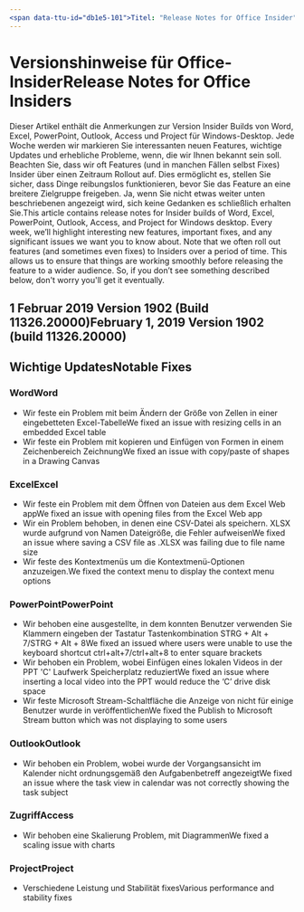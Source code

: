 ```yaml
---
<span data-ttu-id="db1e5-101">Titel: "Release Notes for Office Insider" ms.author: Andrewmo Autor: Mikho Manager: Andrewmo ms.date: 1/28/2019 ms.audience: Win32 Fast ms.topic: Verweisen auf ms.service: Office 365 proplus Localization_priority: kritische ms.collection: RelNotes_ProPlus Beschreibung: "enthält Insider Fast Benutzergruppe mit der aktuellen Liste der wichtigsten neuen Features, Updates oder bekannte Probleme</span><span class="sxs-lookup"><span data-stu-id="db1e5-101">title: "Release Notes for Office Insiders" ms.author: andrewmo author: mikho manager: andrewmo ms.date: 1/28/2019 ms.audience: Win32 Fast ms.topic: reference ms.service: o365-proplus- localization_priority: Critical ms.collection: RelNotes_ProPlus description: "Provides Insiders Fast audience with the latest list of key new features, fixes or known issues</span></span>
---
```


# <a name="release-notes-for-office-insiders"></a><span data-ttu-id="db1e5-102">Versionshinweise für Office-Insider</span><span class="sxs-lookup"><span data-stu-id="db1e5-102">Release Notes for Office Insiders</span></span>

<span data-ttu-id="db1e5-p101">Dieser Artikel enthält die Anmerkungen zur Version Insider Builds von Word, Excel, PowerPoint, Outlook, Access und Project für Windows-Desktop. Jede Woche werden wir markieren Sie interessanten neuen Features, wichtige Updates und erhebliche Probleme, wenn, die wir Ihnen bekannt sein soll. Beachten Sie, dass wir oft Features (und in manchen Fällen selbst Fixes) Insider über einen Zeitraum Rollout auf. Dies ermöglicht es, stellen Sie sicher, dass Dinge reibungslos funktionieren, bevor Sie das Feature an eine breitere Zielgruppe freigeben. Ja, wenn Sie nicht etwas weiter unten beschriebenen angezeigt wird, sich keine Gedanken es schließlich erhalten Sie.</span><span class="sxs-lookup"><span data-stu-id="db1e5-p101">This article contains release notes for Insider builds of Word, Excel, PowerPoint, Outlook, Access, and Project for Windows desktop. Every week, we’ll highlight interesting new features, important fixes, and any significant issues we want you to know about. Note that we often roll out features (and sometimes even fixes) to Insiders over a period of time. This allows us to ensure that things are working smoothly before releasing the feature to a wider audience. So, if you don’t see something described below, don't worry you'll get it eventually.</span></span>  

## <a name="february-1-2019-version-1902-build-1132620000"></a><span data-ttu-id="db1e5-108">1 Februar 2019 Version 1902 (Build 11326.20000)</span><span class="sxs-lookup"><span data-stu-id="db1e5-108">February 1, 2019 Version 1902 (build 11326.20000)</span></span>


## <a name="notable-fixes"></a><span data-ttu-id="db1e5-109">Wichtige Updates</span><span class="sxs-lookup"><span data-stu-id="db1e5-109">Notable Fixes</span></span>

### <a name="word"></a><span data-ttu-id="db1e5-110">Word</span><span class="sxs-lookup"><span data-stu-id="db1e5-110">Word</span></span> 
- <span data-ttu-id="db1e5-111">Wir feste ein Problem mit beim Ändern der Größe von Zellen in einer eingebetteten Excel-Tabelle</span><span class="sxs-lookup"><span data-stu-id="db1e5-111">We fixed an issue with resizing cells in an embedded Excel table</span></span>
- <span data-ttu-id="db1e5-112">Wir feste ein Problem mit kopieren und Einfügen von Formen in einem Zeichenbereich Zeichnung</span><span class="sxs-lookup"><span data-stu-id="db1e5-112">We fixed an issue with copy/paste of shapes in a Drawing Canvas</span></span>

### <a name="excel"></a><span data-ttu-id="db1e5-113">Excel</span><span class="sxs-lookup"><span data-stu-id="db1e5-113">Excel</span></span>
- <span data-ttu-id="db1e5-114">Wir feste ein Problem mit dem Öffnen von Dateien aus dem Excel Web app</span><span class="sxs-lookup"><span data-stu-id="db1e5-114">We fixed an issue with opening files from the Excel Web app</span></span>
- <span data-ttu-id="db1e5-115">Wir ein Problem behoben, in denen eine CSV-Datei als speichern. XLSX wurde aufgrund von Namen Dateigröße, die Fehler aufweisen</span><span class="sxs-lookup"><span data-stu-id="db1e5-115">We fixed an issue where saving a CSV file as .XLSX was failing due to file name size</span></span>
- <span data-ttu-id="db1e5-116">Wir feste des Kontextmenüs um die Kontextmenü-Optionen anzuzeigen.</span><span class="sxs-lookup"><span data-stu-id="db1e5-116">We fixed the context menu to display the context menu options</span></span>

### <a name="powerpoint"></a><span data-ttu-id="db1e5-117">PowerPoint</span><span class="sxs-lookup"><span data-stu-id="db1e5-117">PowerPoint</span></span>
- <span data-ttu-id="db1e5-118">Wir behoben eine ausgestellte, in dem konnten Benutzer verwenden Sie Klammern eingeben der Tastatur Tastenkombination STRG + Alt + 7/STRG + Alt + 8</span><span class="sxs-lookup"><span data-stu-id="db1e5-118">We fixed an issued where users were unable to use the keyboard shortcut ctrl+alt+7/ctrl+alt+8 to enter square brackets</span></span>
- <span data-ttu-id="db1e5-119">Wir behoben ein Problem, wobei Einfügen eines lokalen Videos in der PPT 'C' Laufwerk Speicherplatz reduziert</span><span class="sxs-lookup"><span data-stu-id="db1e5-119">We fixed an issue where inserting a local video into the PPT would reduce the ‘C’ drive disk space</span></span>
- <span data-ttu-id="db1e5-120">Wir feste Microsoft Stream-Schaltfläche die Anzeige von nicht für einige Benutzer wurde in veröffentlichen</span><span class="sxs-lookup"><span data-stu-id="db1e5-120">We fixed the Publish to Microsoft Stream button which was not displaying to some users</span></span>

### <a name="outlook"></a><span data-ttu-id="db1e5-121">Outlook</span><span class="sxs-lookup"><span data-stu-id="db1e5-121">Outlook</span></span>
- <span data-ttu-id="db1e5-122">Wir behoben ein Problem, wobei wurde der Vorgangsansicht im Kalender nicht ordnungsgemäß den Aufgabenbetreff angezeigt</span><span class="sxs-lookup"><span data-stu-id="db1e5-122">We fixed an issue where the task view in calendar was  not correctly showing the task subject</span></span>

### <a name="access"></a><span data-ttu-id="db1e5-123">Zugriff</span><span class="sxs-lookup"><span data-stu-id="db1e5-123">Access</span></span>
- <span data-ttu-id="db1e5-124">Wir behoben eine Skalierung Problem, mit Diagrammen</span><span class="sxs-lookup"><span data-stu-id="db1e5-124">We fixed a scaling issue with charts</span></span>

### <a name="project"></a><span data-ttu-id="db1e5-125">Project</span><span class="sxs-lookup"><span data-stu-id="db1e5-125">Project</span></span>
- <span data-ttu-id="db1e5-126">Verschiedene Leistung und Stabilität fixes</span><span class="sxs-lookup"><span data-stu-id="db1e5-126">Various performance and stability fixes</span></span>
